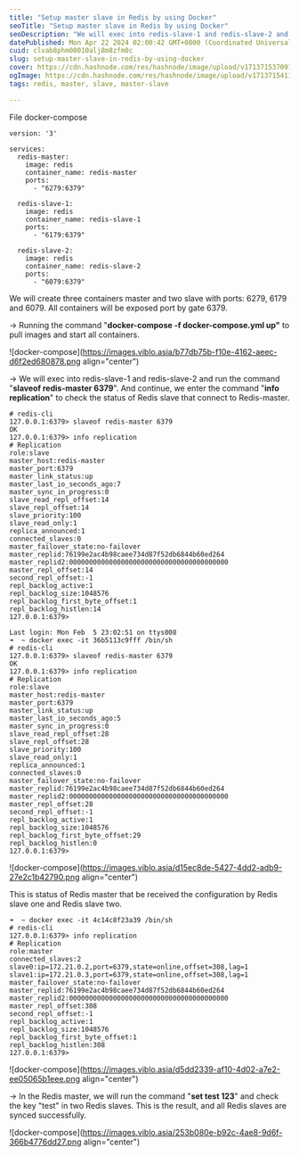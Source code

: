 ```yaml
---
title: "Setup master slave in Redis by using Docker"
seoTitle: "Setup master slave in Redis by using Docker"
seoDescription: "We will exec into redis-slave-1 and redis-slave-2 and run the command "slaveof redis-master 6379". And continue, we enter the command "info replication" to "
datePublished: Mon Apr 22 2024 02:00:42 GMT+0000 (Coordinated Universal Time)
cuid: clvab8phm00010alj8m8zfm0c
slug: setup-master-slave-in-redis-by-using-docker
cover: https://cdn.hashnode.com/res/hashnode/image/upload/v1713715370914/28a0f05a-7ecd-45d3-a87e-e2eeee394372.avif
ogImage: https://cdn.hashnode.com/res/hashnode/image/upload/v1713715411388/2c63abcd-8e88-4b56-9d39-05e998f3f7b2.avif
tags: redis, master, slave, master-slave

---
```


File docker-compose

```plaintext
version: '3'

services:
  redis-master:
    image: redis
    container_name: redis-master
    ports:
      - "6279:6379"

  redis-slave-1:
    image: redis
    container_name: redis-slave-1
    ports:
      - "6179:6379"

  redis-slave-2:
    image: redis
    container_name: redis-slave-2
    ports:
      - "6079:6379"
```

We will create three containers master and two slave with ports: 6279, 6179 and 6079. All containers will be exposed port by gate 6379.

\-&gt; Running the command "**docker-compose -f docker-compose.yml up"** to pull images and start all containers.

![docker-compose](https://images.viblo.asia/b77db75b-f10e-4162-aeec-d6f2ed680878.png align="center")

\-&gt; We will exec into redis-slave-1 and redis-slave-2 and run the command "**slaveof redis-master 6379**". And continue, we enter the command "**info replication**" to check the status of Redis slave that connect to Redis-master.

```plaintext
# redis-cli
127.0.0.1:6379> slaveof redis-master 6379
OK
127.0.0.1:6379> info replication
# Replication
role:slave
master_host:redis-master
master_port:6379
master_link_status:up
master_last_io_seconds_ago:7
master_sync_in_progress:0
slave_read_repl_offset:14
slave_repl_offset:14
slave_priority:100
slave_read_only:1
replica_announced:1
connected_slaves:0
master_failover_state:no-failover
master_replid:76199e2ac4b98caee734d87f52db6844b60ed264
master_replid2:0000000000000000000000000000000000000000
master_repl_offset:14
second_repl_offset:-1
repl_backlog_active:1
repl_backlog_size:1048576
repl_backlog_first_byte_offset:1
repl_backlog_histlen:14
127.0.0.1:6379>
```

```plaintext
Last login: Mon Feb  5 23:02:51 on ttys008
➜  ~ docker exec -it 36b5113c9fff /bin/sh
# redis-cli
127.0.0.1:6379> slaveof redis-master 6379
OK
127.0.0.1:6379> info replication
# Replication
role:slave
master_host:redis-master
master_port:6379
master_link_status:up
master_last_io_seconds_ago:5
master_sync_in_progress:0
slave_read_repl_offset:28
slave_repl_offset:28
slave_priority:100
slave_read_only:1
replica_announced:1
connected_slaves:0
master_failover_state:no-failover
master_replid:76199e2ac4b98caee734d87f52db6844b60ed264
master_replid2:0000000000000000000000000000000000000000
master_repl_offset:28
second_repl_offset:-1
repl_backlog_active:1
repl_backlog_size:1048576
repl_backlog_first_byte_offset:29
repl_backlog_histlen:0
127.0.0.1:6379>
```

![docker-compose](https://images.viblo.asia/d15ec8de-5427-4dd2-adb9-27e2c1b42790.png align="center")

This is status of Redis master that be received the configuration by Redis slave one and Redis slave two.

```plaintext
➜  ~ docker exec -it 4c14c8f23a39 /bin/sh
# redis-cli
127.0.0.1:6379> info replication
# Replication
role:master
connected_slaves:2
slave0:ip=172.21.0.2,port=6379,state=online,offset=308,lag=1
slave1:ip=172.21.0.3,port=6379,state=online,offset=308,lag=1
master_failover_state:no-failover
master_replid:76199e2ac4b98caee734d87f52db6844b60ed264
master_replid2:0000000000000000000000000000000000000000
master_repl_offset:308
second_repl_offset:-1
repl_backlog_active:1
repl_backlog_size:1048576
repl_backlog_first_byte_offset:1
repl_backlog_histlen:308
127.0.0.1:6379>
```

![docker-compose](https://images.viblo.asia/d5dd2339-af10-4d02-a7e2-ee05065b1eee.png align="center")

\-&gt; In the Redis master, we will run the command "**set test 123**" and check the key "test" in two Redis slaves. This is the result, and all Redis slaves are synced successfully.

![docker-compose](https://images.viblo.asia/253b080e-b92c-4ae8-9d6f-366b4776dd27.png align="center")